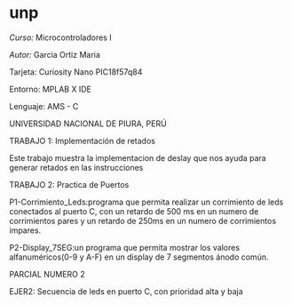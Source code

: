 
# unp

*Curso:* Microcontroladores I

*Autor:* Garcia Ortiz Maria

 Tarjeta: Curiosity Nano PIC18f57q84

Entorno: MPLAB X IDE

Lenguaje: AMS - C

UNIVERSIDAD NACIONAL DE PIURA, PERÚ

TRABAJO 1: Implementación de retados

Este trabajo muestra la implementacion de deslay que nos ayuda para generar retados en las instrucciones

TRABAJO 2: Practica de Puertos

P1-Corrimiento_Leds:programa que permita realizar un corrimiento de leds conectados al puerto C, con un retardo de 500 ms en un numero de corrimientos pares y un retardo de 250ms en un numero de corrimientos impares.

P2-Display_7SEG:un programa que permita mostrar los valores alfanuméricos(0-9 y A-F) en un display de 7 segmentos ánodo común.

PARCIAL NUMERO 2

 EJER2: Secuencia de leds en puerto C, con prioridad alta y baja
